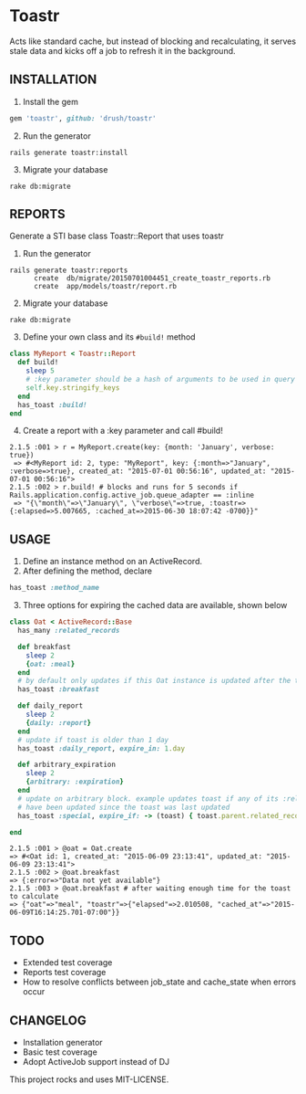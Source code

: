 # Toastr

Acts like standard cache, but instead of blocking and recalculating, it serves stale data and kicks off a job to refresh it in the background.

## INSTALLATION

1. Install the gem

```ruby
gem 'toastr', github: 'drush/toastr'
```

2. Run the generator

```console
rails generate toastr:install
```

3. Migrate your database

```console
rake db:migrate
```

## REPORTS

Generate a STI base class Toastr::Report that uses toastr

1. Run the generator

```console
rails generate toastr:reports
      create  db/migrate/20150701004451_create_toastr_reports.rb
      create  app/models/toastr/report.rb
```

2. Migrate your database

```console
rake db:migrate
```

3. Define your own class and its ```#build!``` method

```ruby
class MyReport < Toastr::Report
  def build!
    sleep 5
    # :key parameter should be a hash of arguments to be used in query
    self.key.stringify_keys
  end
  has_toast :build!
end
```

4. Create a report with a :key parameter and call #build!

```console
2.1.5 :001 > r = MyReport.create(key: {month: 'January', verbose: true})
 => #<MyReport id: 2, type: "MyReport", key: {:month=>"January", :verbose=>true}, created_at: "2015-07-01 00:56:16", updated_at: "2015-07-01 00:56:16">
2.1.5 :002 > r.build! # blocks and runs for 5 seconds if Rails.application.config.active_job.queue_adapter == :inline
 => "{\"month\"=>\"January\", \"verbose\"=>true, :toastr=>{:elapsed=>5.007665, :cached_at=>2015-06-30 18:07:42 -0700}}"
```

## USAGE

1. Define an instance method on an ActiveRecord.
2. After defining the method, declare

```ruby
has_toast :method_name
```

3. Three options for expiring the cached data are available, shown below

```ruby
class Oat < ActiveRecord::Base
  has_many :related_records

  def breakfast
    sleep 2
    {oat: :meal}
  end
  # by default only updates if this Oat instance is updated after the toast was calculated
  has_toast :breakfast

  def daily_report
    sleep 2
    {daily: :report}
  end
  # update if toast is older than 1 day
  has_toast :daily_report, expire_in: 1.day

  def arbitrary_expiration
    sleep 2
    {arbitrary: :expiration}
  end
  # update on arbitrary block. example updates toast if any of its :related_records
  # have been updated since the toast was last updated
  has_toast :special, expire_if: -> (toast) { toast.parent.related_records.pluck(:updated_at).max > toast.updated_at }

end
```

```console
2.1.5 :001 > @oat = Oat.create
=> #<Oat id: 1, created_at: "2015-06-09 23:13:41", updated_at: "2015-06-09 23:13:41"> 
2.1.5 :002 > @oat.breakfast
=> {:error=>"Data not yet available"}
2.1.5 :003 > @oat.breakfast # after waiting enough time for the toast to calculate
=> {"oat"=>"meal", "toastr"=>{"elapsed"=>2.010508, "cached_at"=>"2015-06-09T16:14:25.701-07:00"}}
```

## TODO
* Extended test coverage
* Reports test coverage
* How to resolve conflicts between job_state and cache_state when errors occur

## CHANGELOG
* Installation generator
* Basic test coverage
* Adopt ActiveJob support instead of DJ

This project rocks and uses MIT-LICENSE.
